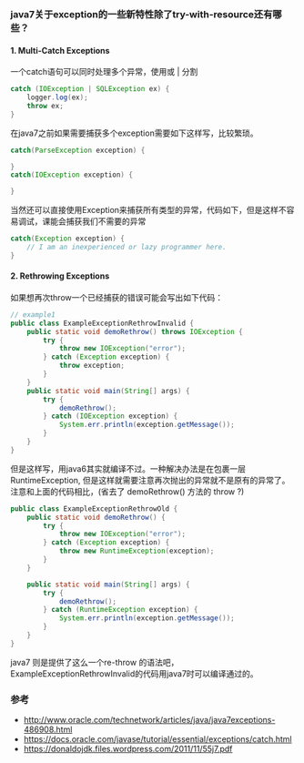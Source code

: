 ### java7关于exception的一些新特性除了try-with-resource还有哪些？

#### 1. Multi-Catch Exceptions

一个catch语句可以同时处理多个异常，使用或 | 分割

```java
catch (IOException | SQLException ex) {
    logger.log(ex);
    throw ex;
}
```

在java7之前如果需要捕获多个exception需要如下这样写，比较繁琐。

```java
catch(ParseException exception) {

}
catch(IOException exception) {

}
```

当然还可以直接使用Exception来捕获所有类型的异常，代码如下，但是这样不容易调试，课能会捕获我们不需要的异常

```java
catch(Exception exception) {
    // I am an inexperienced or lazy programmer here.
}
```

#### 2. Rethrowing Exceptions

如果想再次throw一个已经捕获的错误可能会写出如下代码：
```java
// example1
public class ExampleExceptionRethrowInvalid {
    public static void demoRethrow() throws IOException {
        try {
            throw new IOException("error");
        } catch (Exception exception) {
            throw exception;
        }
    }
    public static void main(String[] args) {
        try {
            demoRethrow();
        } catch (IOException exception) {
            System.err.println(exception.getMessage());
        }
    }
}
```

但是这样写，用java6其实就编译不过。一种解决办法是在包裹一层RuntimeException, 但是这样就需要注意再次抛出的异常就不是原有的异常了。
注意和上面的代码相比，(省去了 demoRethrow() 方法的 throw ?)

```java
public class ExampleExceptionRethrowOld {
    public static void demoRethrow() {
        try {
            throw new IOException("error");
        } catch (Exception exception) {
            throw new RuntimeException(exception);
        }
    }

    public static void main(String[] args) {
        try {
            demoRethrow();
        } catch (RuntimeException exception) {
            System.err.println(exception.getMessage());
        }
    }
}
```

java7 则是提供了这么一个re-throw 的语法吧，ExampleExceptionRethrowInvalid的代码用java7时可以编译通过的。


### 参考

- http://www.oracle.com/technetwork/articles/java/java7exceptions-486908.html
- https://docs.oracle.com/javase/tutorial/essential/exceptions/catch.html
- https://donaldojdk.files.wordpress.com/2011/11/55j7.pdf
